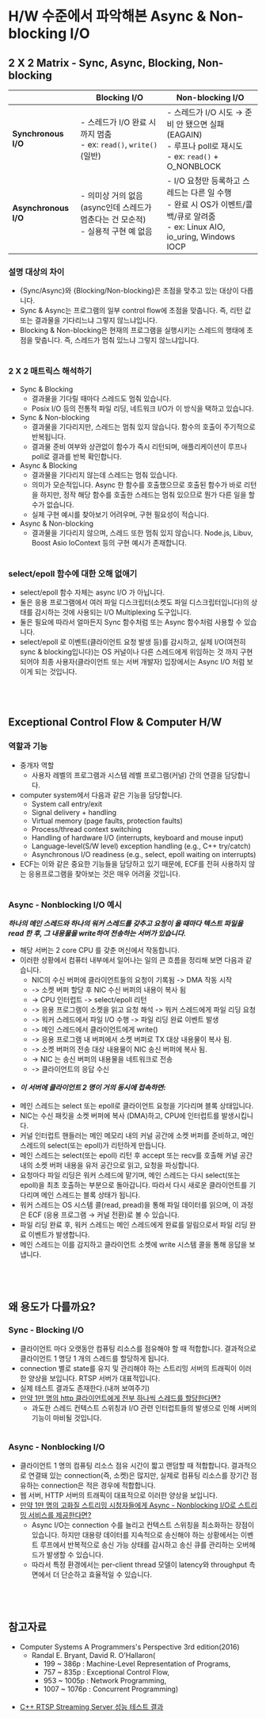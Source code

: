# H/W 수준에서 파악해본 Async & Non-blocking I/O



## 2 X 2 Matrix - Sync, Async, Blocking, Non-blocking
|                 | Blocking I/O                                               | Non-blocking I/O                                              |
|-----------------|-----------------------------------------------------------|---------------------------------------------------------------|
| **Synchronous I/O** | - 스레드가 I/O 완료 시까지 멈춤<br>- ex: `read()`, `write()` (일반) | - 스레드가 I/O 시도 → 준비 안 됐으면 실패(EAGAIN)<br>- 루프나 poll로 재시도<br>- ex: `read()` + O_NONBLOCK |
| **Asynchronous I/O** | - 의미상 거의 없음 (async인데 스레드가 멈춘다는 건 모순적)<br>- 실용적 구현 예 없음 | - I/O 요청만 등록하고 스레드는 다른 일 수행<br>- 완료 시 OS가 이벤트/콜백/큐로 알려줌<br>- ex: Linux AIO, io_uring, Windows IOCP |
### 설명 대상의 차이
- {Sync/Async}와 {Blocking/Non-blocking}은 초점을 맞추고 있는 대상이 다릅니다.
- Sync & Async는 프로그램의 일부 control flow에 초점을 맞춥니다. 즉, 리턴 값 또는 결과물을 기다리느냐 그렇지 않느냐입니다.
- Blocking & Non-blocking은 현재의 프로그램을 실행시키는 스레드의 행태에 초점을 맞춥니다. 즉, 스레드가 멈춰 있느냐 그렇지 않느냐입니다.
<br><br/>

### 2 X 2 매트릭스 해석하기
- Sync & Blocking
  - 결과물을 기다릴 때마다 스레드도 멈춰 있습니다.
  - Posix I/O 등의 전통적 파일 리딩, 네트워크 I/O가 이 방식을 택하고 있습니다.
- Sync & Non-blocking
  - 결과물을 기다리지만, 스레드는 멈춰 있지 않습니다. 함수의 호출이 주기적으로 반복됩니다.
  - 결과물 준비 여부와 상관없이 함수가 즉시 리턴되며, 애플리케이션이 루프나 poll로 결과를 반복 확인합니다.
- Async & Blocking
  - 결과물을 기다리지 않는데 스레드는 멈춰 있습니다.
  - 의미가 모순적입니다. Async 한 함수를 호출했으므로 호출된 함수가 바로 리턴을 하지만, 정작 해당 함수를 호출한 스레드는 멈춰 있으므로 뭔가 다른 일을 할 수가 없습니다.
  - 실제 구현 예시를 찾아보기 어려우며, 구현 필요성이 적습니다.
- Async & Non-blocking
  - 결과물을 기다리지 않으며, 스레드 또한 멈춰 있지 않습니다. Node.js, Libuv, Boost Asio IoContext 등의 구현 예시가 존재합니다.
<br><br/>

### select/epoll 함수에 대한 오해 없애기
- select/epoll 함수 자체는 async I/O 가 아닙니다.
- 둘은 응용 프로그램에서 여러 파일 디스크립터(소켓도 파일 디스크립터입니다)의 상태를 감시하는 것에 사용되는 I/O Multiplexing 도구입니다.
- 둘은 필요에 따라서 얼마든지 Sync 함수처럼 또는 Async 함수처럼 사용할 수 있습니다.
- select/epoll 로 이벤트(클라이언트 요청 발생 등)를 감시하고, 실제 I/O(여전히 sync & blocking입니다)는 OS 커널이나 다른 스레드에게 위임하는 것 까지 구현되어야 최종 사용자(클라이언트 또는 서버 개발자) 입장에서는 Async I/O 처럼 보이게 되는 것입니다.
<br><br/><br><br/>



## Exceptional Control Flow & Computer H/W

### 역할과 기능
- 중개자 역할
  - 사용자 레벨의 프로그램과 시스템 레벨 프로그램(커널) 간의 연결을 담당합니다.
- computer system에서 다음과 같은 기능을 담당합니다.
  - System call entry/exit
  - Signal delivery + handling
  - Virtual memory (page faults, protection faults)
  - Process/thread context switching
  - Handling of hardware I/O (interrupts, keyboard and mouse input)
  - Language-level(S/W level) exception handling (e.g., C++ try/catch)
  - Asynchronous I/O readiness (e.g., select, epoll waiting on interrupts)
- ECF는 이와 같은 중요한 기능들을 담당하고 있기 때문에, ECF를 전혀 사용하지 않는 응용프로그램을 찾아보는 것은 매우 어려울 것입니다.
<br><br/>

### Async - Nonblocking I/O 예시
_**하나의 메인 스레드와 하나의 워커 스레드를 갖추고 요청이 올 때마다 텍스트 파일을 read 한 후, 그 내용물을 write하여 전송하는 서버가 있습니다.**_
- 해당 서버는 2 core CPU 를 갖춘 머신에서 작동합니다.
- 이러한 상황에서 컴퓨터 내부에서 일어나는 일의 큰 흐름을 정리해 보면 다음과 같습니다.
  - NIC의 수신 버퍼에 클라이언트들의 요청이 기록됨 -> DMA 작동 시작
  - -> 소켓 버퍼 할당 후 NIC 수신 버퍼의 내용이 복사 됨
  - -> CPU 인터럽트 -> select/epoll 리턴
  - -> 응용 프로그램이 소켓을 읽고 요청 해석 -> 워커 스레드에게 파일 리딩 요청 
  - -> 워커 스레드에서 파일 I/O 수행 -> 파일 리딩 완료 이벤트 발생
  - -> 메인 스레드에서 클라이언트에게 write()
  - -> 응용 프로그램 내 버퍼에서 소켓 버퍼로 TX 대상 내용물이 복사 됨.
  - -> 소켓 버퍼의 전송 대상 내용물이 NIC 송신 버퍼에 복사 됨.
  - -> NIC 는 송신 버퍼의 내용물을 네트워크로 전송
  - -> 클라이언트의 응답 수신 
<br><br/>
- _**이 서버에 클라이언트 2 명이 거의 동시에 접속하면:**_
<br><br/>
- 메인 스레드는 select 또는 epoll로 클라이언트 요청을 기다리며 블록 상태입니다.
-	NIC는 수신 패킷을 소켓 버퍼에 복사 (DMA)하고, CPU에 인터럽트를 발생시킵니다.
-	커널 인터럽트 핸들러는 메인 메모리 내의 커널 공간에 소켓 버퍼를 준비하고, 메인 스레드의 select(또는 epoll)가 리턴하게 만듭니다.
-	메인 스레드는 select(또는 epoll) 리턴 후 accept 또는 recv를 호출해 커널 공간 내의 소켓 버퍼 내용을 유저 공간으로 읽고, 요청을 파싱합니다.
- 요청마다 파일 리딩은 워커 스레드에 맡기며, 메인 스레드는 다시 select(또는 epoll)을 최초 호출하는 부분으로 돌아갑니다. 따라서 다시 새로운 클라이언트를 기다리며 메인 스레드는 블록 상태가 됩니다.
- 워커 스레드는 OS 시스템 콜(read, pread)을 통해 파일 데이터를 읽으며, 이 과정은 ECF (응용 프로그램 → 커널 전환)로 볼 수 있습니다.
- 파일 리딩 완료 후, 워커 스레드는 메인 스레드에게 완료를 알림으로서 파일 리딩 완료 이벤트가 발생합니다.
- 메인 스레드는 이를 감지하고 클라이언트 소켓에 write 시스템 콜을 통해 응답을 보냅니다.
<br><br/><br><br/>



## 왜 용도가 다를까요?
### Sync - Blocking I/O
- 클라이언트 마다 오랫동안 컴퓨팅 리소스를 점유해야 할 때 적합합니다. 결과적으로 클라이언트 1 명당 1 개의 스레드를 할당하게 됩니다.
- connection 별로 state를 유지 및 관리해야 하는 스트리밍 서버의 트래픽이 이러한 양상을 보입니다. RTSP 서버가 대표적입니다.
- 실제 테스트 결과도 존재한다.(내꺼 보여주기)
- [만약 1만 명의 http 클라이언트에게 전부 하나씩 스레드를 할당한다면?]()
  - 과도한 스레드 컨텍스트 스위칭과 I/O 관련 인터럽트들의 발생으로 인해 서버의 기능이 마비될 것입니다.
<br><br/>

### Async - Nonblocking I/O
- 클라이언트 1 명의 컴퓨팅 리소스 점유 시간이 짧고 랜덤할 때 적합합니다. 결과적으로 연결돼 있는 connection(즉, 소켓)은 많지만, 실제로 컴퓨팅 리소스를 장기간 점유하는 connection은 적은 경우에 적합합니다.
- 웹 서버, HTTP 서버의 트래픽이 대표적으로 이러한 양상을 보입니다.
- [만약 1만 명의 고화질 스트리밍 시청자들에게 Async - Nonblocking I/O로 스트리밍 서비스를 제공한다면?]()
  - Async I/O는 connection 수를 늘리고 컨텍스트 스위칭을 최소화하는 장점이 있습니다. 하지만 대용량 데이터를 지속적으로 송신해야 하는 상황에서는 이벤트 루프에서 반복적으로 송신 가능 상태를 감시하고 송신 큐를 관리하는 오버헤드가 발생할 수 있습니다.
  - 따라서 특정 환경에서는 per-client thread 모델이 latency와 throughput 측면에서 더 단순하고 효율적일 수 있습니다.
<br><br/><br><br/>



## 참고자료

- Computer Systems A Programmers's Perspective 3rd edition(2016)
  - Randal E. Bryant, David R. O'Hallaron(
    - 199 ~ 386p : Machine-Level Representation of Programs,
    - 757 ~ 835p : Exceptional Control Flow,
    - 953 ~ 1005p : Network Programming,
    - 1007 ~ 1076p : Concurrent Programming)
<br><br/>
- [C++ RTSP Streaming Server 성능 테스트 결과](https://github.com/DongvinPark/RtspServerInCpp)